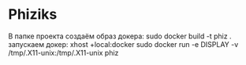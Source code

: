# Phiziks
В папке проекта создаём образ докера:
  sudo docker build -t phiz .
запускаем докер:
  xhost +local:docker
  sudo docker run -e DISPLAY -v /tmp/.X11-unix:/tmp/.X11-unix phiz
